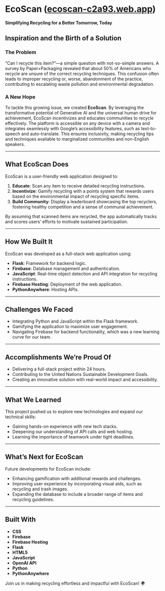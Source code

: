 # EcoScan ([ecoscan-c2a93.web.app](https://ecoscan-c2a93.web.app))

**Simplifying Recycling for a Better Tomorrow, Today**

## Inspiration and the Birth of a Solution

### The Problem
“Can I recycle this item?”—a simple question with not-so-simple answers. A survey by Paper+Packaging revealed that about 50% of Americans who recycle are unsure of the correct recycling techniques. This confusion often leads to improper recycling or, worse, abandonment of the practice, contributing to escalating waste pollution and environmental degradation.

### A New Hope
To tackle this growing issue, we created **EcoScan**. By leveraging the transformative potential of Generative AI and the universal human drive for achievement, EcoScan incentivizes and educates communities to recycle effectively. The platform is accessible on any device with a camera and integrates seamlessly with Google’s accessibility features, such as text-to-speech and auto-translate. This ensures inclusivity, making recycling tips and techniques available to marginalized communities and non-English speakers.

---

## What EcoScan Does
EcoScan is a user-friendly web application designed to:
1. **Educate**: Scan any item to receive detailed recycling instructions.  
2. **Incentivize**: Gamify recycling with a points system that rewards users based on the environmental impact of recycling specific items.  
3. **Build Community**: Display a leaderboard showcasing the top recyclers, fostering healthy competition and a sense of communal achievement.

By assuming that scanned items are recycled, the app automatically tracks and scores users’ efforts to motivate sustained participation.

---

## How We Built It
EcoScan was developed as a full-stack web application using:
- **Flask**: Framework for backend logic.  
- **Firebase**: Database management and authentication.  
- **JavaScript**: Real-time object detection and API integration for recycling instructions.  
- **Firebase Hosting**: Deployment of the web application.  
- **PythonAnywhere**: Hosting APIs.

---

## Challenges We Faced
- Integrating Python and JavaScript within the Flask framework.  
- Gamifying the application to maximize user engagement.  
- Navigating Firebase for backend functionality, which was a new learning curve for our team.

---

## Accomplishments We’re Proud Of
- Delivering a full-stack project within 24 hours.  
- Contributing to the United Nations Sustainable Development Goals.  
- Creating an innovative solution with real-world impact and accessibility.

---

## What We Learned
This project pushed us to explore new technologies and expand our technical skills:
- Gaining hands-on experience with new tech stacks.  
- Deepening our understanding of API calls and web hosting.  
- Learning the importance of teamwork under tight deadlines.

---

## What’s Next for EcoScan
Future developments for EcoScan include:
- Enhancing gamification with additional rewards and challenges.  
- Improving user experience by incorporating visual aids, such as recycling and trash images.  
- Expanding the database to include a broader range of items and recycling guidelines.

---

## Built With
- **CSS**  
- **Firebase**  
- **Firebase Hosting**  
- **Flask**  
- **HTML5**  
- **JavaScript**  
- **OpenAI API**  
- **Python**  
- **PythonAnywhere**

Join us in making recycling effortless and impactful with EcoScan! 🌍
